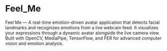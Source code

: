 # Feel_Me
Feel Me — A real-time emotion-driven avatar application that detects facial landmarks and recognizes emotions from a live webcam feed. It visualizes your expressions through a dynamic avatar alongside the live camera view.  Built with OpenCV, MediaPipe, TensorFlow, and FER for advanced computer vision and emotion analysis.
